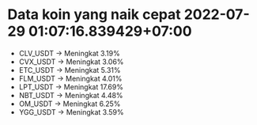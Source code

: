 # Data koin yang naik cepat 2022-07-29 01:07:16.839429+07:00

* CLV_USDT -> Meningkat 3.19%
* CVX_USDT -> Meningkat 3.06%
* ETC_USDT -> Meningkat 5.31%
* FLM_USDT -> Meningkat 4.01%
* LPT_USDT -> Meningkat 17.69%
* NBT_USDT -> Meningkat 4.48%
* OM_USDT -> Meningkat 6.25%
* YGG_USDT -> Meningkat 3.59%
